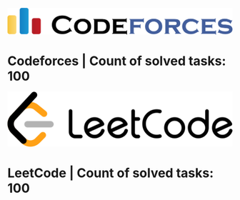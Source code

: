![Logo](https://github.com/AzizMGV/Berzloy/blob/main/Images/Codeforces.png)

# Codeforces | Count of solved tasks: **100**

![Logo](https://github.com/AzizMGV/Berzloy/blob/main/Images/LeetCodeLogo.png)

# LeetCode | Count of solved tasks: **100**
